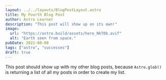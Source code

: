 ```yaml
---
layout: ../../layouts/BlogPostLayout.astro
title: My Fourth Blog Post
author: Astro Learner
description: "This post will show up on its own!"
image:
  url: "https://astro.build/assets/hero_NkT0b.avif"
  alt: "Earth seen from space."
pubDate: 2022-08-08
tags: ["astro", "successes"]
draft: true
---
```


This post should show up with my other blog posts, because `Astro.glob()` is returning a list of all my posts in order to create my list.
